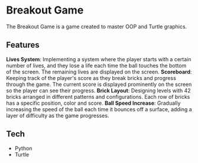 # Breakout Game

The Breakout Game is a game created to master OOP and Turtle graphics.

## Features

**Lives System**: Implementing a system where the player starts with a certain number of lives, and they lose a life each time the ball touches the bottom of the screen. The remaining lives are displayed on the screen.
**Scoreboard**: Keeping track of the player's score as they break bricks and progress through the game. The current score is displayed prominently on the screen so the player can see their progress.
**Brick Layout**: Designing levels with 42 bricks arranged in different patterns and configurations. Each row of bricks has a specific position, color and score.
**Ball Speed Increase**: Gradually increasing the speed of the ball each time it bounces off a surface, adding a layer of difficulty as the game progresses.

## Tech

- Python
- Turtle